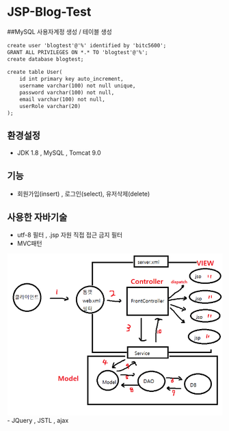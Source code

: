 # JSP-Blog-Test

##MySQL 사용자계정 생성 / 테이블 생성
```
create user 'blogtest'@'%' identified by 'bitc5600';
GRANT ALL PRIVILEGES ON *.* TO 'blogtest'@'%';
create database blogtest;
```

```
create table User(
	id int primary key auto_increment,
    username varchar(100) not null unique,
    password varchar(100) not null,
    email varchar(100) not null,
    userRole varchar(20)
);
```
## 환경설정
- JDK 1.8 , MySQL , Tomcat 9.0

## 기능
- 회원가입(insert) , 로그인(select), 유저삭제(delete)

## 사용한 자바기술
- utf-8 필터 , .jsp 자원 직접 접근 금지 필터
- MVC패턴
<img src="MVC패턴그림.png">
- JQuery , JSTL , ajax 
